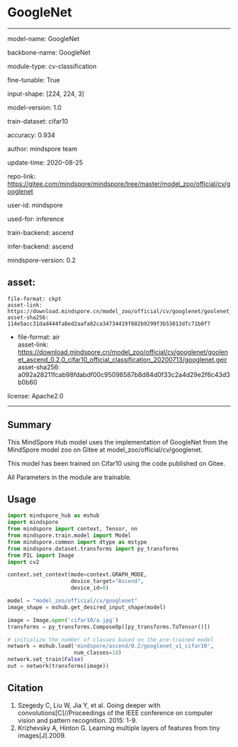 # GoogleNet

---

model-name: GoogleNet

backbone-name: GoogleNet

module-type: cv-classification

fine-tunable: True

input-shape: [224, 224, 3]

model-version: 1.0

train-dataset: cifar10

accuracy: 0.934



author: mindspore team

update-time: 2020-08-25

repo-link: https://gitee.com/mindspore/mindspore/tree/master/model_zoo/official/cv/googlenet

user-id: mindspore

used-for: inference

train-backend: ascend

infer-backend: ascend

mindspore-version: 0.2

asset:
  -
    file-format: ckpt  
    asset-link: https://download.mindspore.cn/model_zoo/official/cv/googlenet/goolenet_ascend_0.2.0_cifar10_official_classification_20200713/googlenet.ckpt  
    asset-sha256: 114e5acc31dad444fa8ed2aafa02ca34734419f602b9299f3b53013dfc71b0f7
  -
    file-format: air  
    asset-link: https://download.mindspore.cn/model_zoo/official/cv/googlenet/goolenet_ascend_0.2.0_cifar10_official_classification_20200713/googlenet.geir  
    asset-sha256: a092a28211fcab98fdabdf00c95098587b8d84d0f33c2a4d29e2f6c43d3b0b60

license: Apache2.0

---

## Summary

This MindSpore Hub model uses the implementation of GoogleNet from the MindSpore model zoo on Gitee at model_zoo/official/cv/googlenet.

This model has been trained on Cifar10 using the code published on Gitee.

All Parameters in the module are trainable.

## Usage

```python
import mindspore_hub as mshub
import mindspore
from mindspore import context, Tensor, nn
from mindspore.train.model import Model
from mindspore.common import dtype as mstype
from mindspore.dataset.transforms import py_transforms
from PIL import Image
import cv2

context.set_context(mode=context.GRAPH_MODE,
                    device_target="Ascend",
                    device_id=0)

model = "model_zoo/official/cv/googlenet"
image_shape = mshub.get_desired_input_shape(model)

image = Image.open('cifar10/a.jpg')
transforms = py_transforms.ComposeOp([py_transforms.ToTensor()])

# initialize the number of classes based on the pre-trained model
network = mshub.load('mindspore/ascend/0.2/googlenet_v1_cifar10',
                     num_classes=10)
network.set_train(False)
out = network(transforms(image))
```

## Citation

1. Szegedy C, Liu W, Jia Y, et al. Going deeper with convolutions[C]//Proceedings of the IEEE conference on computer vision and pattern recognition. 2015: 1-9.
2. Krizhevsky A, Hinton G. Learning multiple layers of features from tiny images[J].2009.
